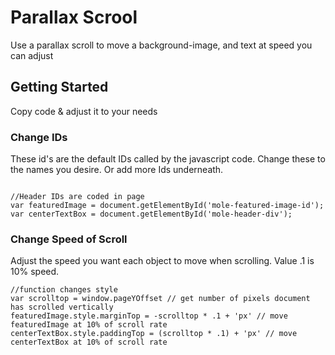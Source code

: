# Parallax Scrool

Use a parallax scroll to move a background-image, and text at speed you can adjust

## Getting Started

Copy code & adjust it to your needs

### Change IDs

These id's are the default IDs called by the javascript code.
Change these to the names you desire.
Or add more Ids underneath.

```

//Header IDs are coded in page 
var featuredImage = document.getElementById('mole-featured-image-id');
var centerTextBox = document.getElementById('mole-header-div');

```

### Change Speed of Scroll

Adjust the speed you want each object to move when scrolling.
Value .1 is 10% speed.

```
//function changes style
var scrolltop = window.pageYOffset // get number of pixels document has scrolled vertically 
featuredImage.style.marginTop = -scrolltop * .1 + 'px' // move featuredImage at 10% of scroll rate
centerTextBox.style.paddingTop = (scrolltop * .1) + 'px' // move centerTextBox at 10% of scroll rate

```



